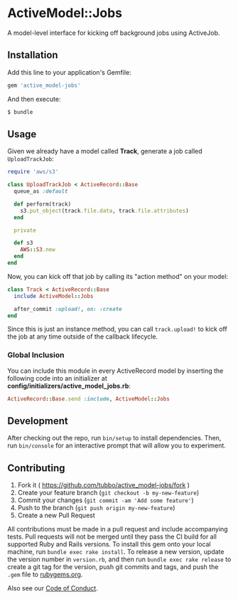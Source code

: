 # ActiveModel::Jobs

A model-level interface for kicking off background jobs using ActiveJob.

## Installation

Add this line to your application's Gemfile:

```ruby
gem 'active_model-jobs'
```

And then execute:

```bash
$ bundle
```

## Usage

Given we already have a model called **Track**, generate a job
called `UploadTrackJob`:

```ruby
require 'aws/s3'

class UploadTrackJob < ActiveRecord::Base
  queue_as :default

  def perform(track)
    s3.put_object(track.file.data, track.file.attributes)
  end

  private

  def s3
    AWS::S3.new
  end
end
```

Now, you can kick off that job by calling its "action method" on your
model:

```ruby
class Track < ActiveRecord::Base
  include ActiveModel::Jobs

  after_commit :upload!, on: :create
end
```

Since this is just an instance method, you can call `track.upload!` to
kick off the job at any time outside of the callback lifecycle.

### Global Inclusion

You can include this module in every ActiveRecord model by inserting the
following code into an initializer at
**config/initializers/active_model_jobs.rb**:

```ruby
ActiveRecord::Base.send :include, ActiveModel::Jobs
```

## Development

After checking out the repo, run `bin/setup` to install dependencies. Then, run `bin/console` for an interactive prompt that will allow you to experiment.

## Contributing

1. Fork it ( https://github.com/tubbo/active_model-jobs/fork )
2. Create your feature branch (`git checkout -b my-new-feature`)
3. Commit your changes (`git commit -am 'Add some feature'`)
4. Push to the branch (`git push origin my-new-feature`)
5. Create a new Pull Request

All contributions must be made in a pull request and include accompanying tests.
Pull requests will not be merged until they pass the CI build for all supported
Ruby and Rails versions. To install this gem onto your local machine, run
`bundle exec rake install`. To release a new version, update the version number
in `version.rb`, and then run `bundle exec rake release` to create a git
tag for the version, push git commits and tags, and push the `.gem` file
to [rubygems.org](https://rubygems.org).

Also see our [Code of Conduct](http://github.com/tubbo/active_model-jobs/master/tree/CODE_OF_CONDUCT.md).
